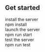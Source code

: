 ## Get started
install the server  
  npm install  
launch the server   
  npm run start  
test the server  
  npm run test  
